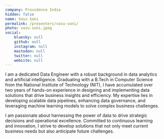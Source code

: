 ```yaml
---
company: Providence India
hidden: false
name: Vasu Soni
permalink: /presenters/vasu-soni/
photo: vasu-soni.jpeg
social:
    bluesky: null
    github: null
    instagram: null
    mastodon: null
    twitter: null
    website: null
---
```


I am a dedicated Data Engineer with a robust background in data analytics and artificial intelligence. Graduating with a B.Tech in Computer Science from the National Institute of Technology (NIT), I have accumulated over two years of hands-on experience in designing and implementing data solutions that drive business insights and efficiency. My expertise lies in developing scalable data pipelines, enhancing data governance, and leveraging machine learning models to solve complex business challenges.


I am passionate about harnessing the power of data to drive strategic decisions and operational excellence. Committed to continuous learning and innovation, I strive to develop solutions that not only meet current business needs but also anticipate future challenges.
